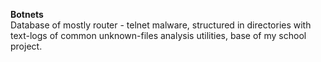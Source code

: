 <b>Botnets</b>
<br>Database of mostly router - telnet malware, structured in directories with text-logs of common unknown-files analysis utilities, base of my school project.
